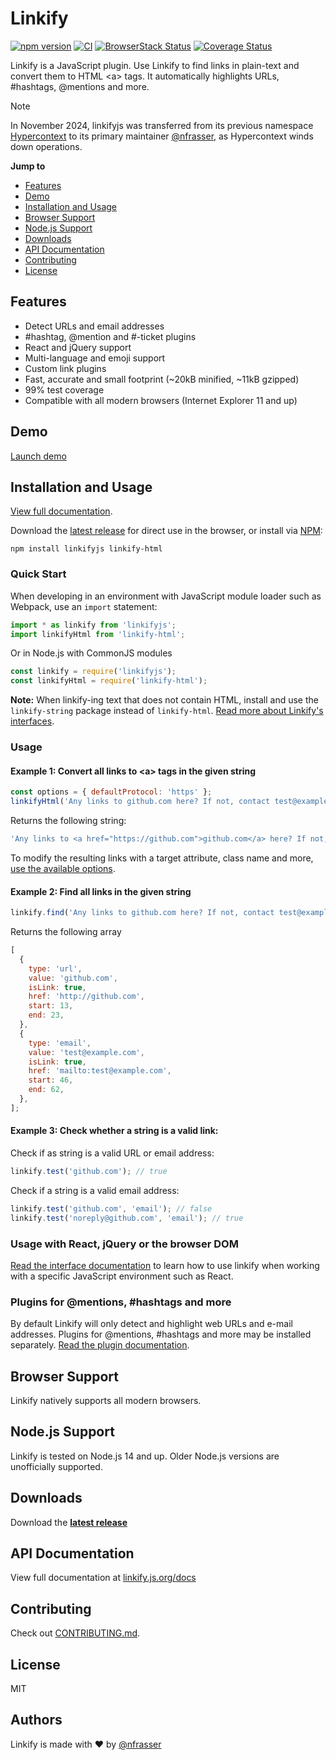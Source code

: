 # Linkify

[![npm version](https://badge.fury.io/js/linkifyjs.svg)](https://www.npmjs.com/package/linkifyjs)
[![CI](https://github.com/nfrasser/linkifyjs/actions/workflows/ci.yml/badge.svg)](https://github.com/nfrasser/linkifyjs/actions/workflows/ci.yml)
[![BrowserStack Status](https://automate.browserstack.com/badge.svg?badge_key=ZVZXNFhhQ044a01nQStVeWJXSng1b01MTWFpZlZRZVg1WnAvdE9aVE9LVT0tLWZpekx6ZHUrZ2E0dDRHMDZRMnJNQlE9PQ==--4d91db279fbd0475f8d8e4b221b5a4c1e0c6a76e)](https://automate.browserstack.com/public-build/ZVZXNFhhQ044a01nQStVeWJXSng1b01MTWFpZlZRZVg1WnAvdE9aVE9LVT0tLWZpekx6ZHUrZ2E0dDRHMDZRMnJNQlE9PQ==--4d91db279fbd0475f8d8e4b221b5a4c1e0c6a76e)
[![Coverage Status](https://coveralls.io/repos/github/nfrasser/linkifyjs/badge.svg?branch=main)](https://coveralls.io/github/nfrasser/linkifyjs?branch=main)

Linkify is a JavaScript plugin. Use Linkify to find links in plain-text and
convert them to HTML &lt;a&gt; tags. It automatically highlights URLs,
#hashtags, @mentions and more.

> [!NOTE]
> In November 2024, linkifyjs was transferred from its previous namespace [Hypercontext](/Hypercontext) to its primary maintainer [@nfrasser](/nfrasser), as Hypercontext winds down operations.

**Jump to**

- [Features](#features)
- [Demo](#demo)
- [Installation and Usage](#installation-and-usage)
- [Browser Support](#browser-support)
- [Node.js Support](#nodejs-support)
- [Downloads](#downloads)
- [API Documentation](#api-documentation)
- [Contributing](#contributing)
- [License](#license)

## Features

- Detect URLs and email addresses
- #hashtag, @mention and #-ticket plugins
- React and jQuery support
- Multi-language and emoji support
- Custom link plugins
- Fast, accurate and small footprint (~20kB minified, ~11kB gzipped)
- 99% test coverage
- Compatible with all modern browsers (Internet Explorer 11 and up)

## Demo

[Launch demo](https://linkify.js.org/#demo)

## Installation and Usage

[View full documentation](https://linkify.js.org/docs/).

Download the [latest release](https://github.com/nfrasser/linkifyjs/releases) for direct use in the browser, or install via [NPM](https://www.npmjs.com/):

```
npm install linkifyjs linkify-html
```

### Quick Start

When developing in an environment with JavaScript module loader such as Webpack,
use an `import` statement:

```js
import * as linkify from 'linkifyjs';
import linkifyHtml from 'linkify-html';
```

Or in Node.js with CommonJS modules

```js
const linkify = require('linkifyjs');
const linkifyHtml = require('linkify-html');
```

**Note:** When linkify-ing text that does not contain HTML, install and use the
`linkify-string` package instead of `linkify-html`. [Read more about Linkify's
interfaces](https://linkify.js.org/docs/interfaces.html).

### Usage

#### Example 1: Convert all links to &lt;a&gt; tags in the given string

```js
const options = { defaultProtocol: 'https' };
linkifyHtml('Any links to github.com here? If not, contact test@example.com', options);
```

Returns the following string:

```js
'Any links to <a href="https://github.com">github.com</a> here? If not, contact <a href="mailto:test@example.com">test@example.com</a>';
```

To modify the resulting links with a target attribute, class name and more, [use
the available options](https://linkify.js.org/docs/options.html).

#### Example 2: Find all links in the given string

```js
linkify.find('Any links to github.com here? If not, contact test@example.com');
```

Returns the following array

```js
[
  {
    type: 'url',
    value: 'github.com',
    isLink: true,
    href: 'http://github.com',
    start: 13,
    end: 23,
  },
  {
    type: 'email',
    value: 'test@example.com',
    isLink: true,
    href: 'mailto:test@example.com',
    start: 46,
    end: 62,
  },
];
```

#### Example 3: Check whether a string is a valid link:

Check if as string is a valid URL or email address:

```js
linkify.test('github.com'); // true
```

Check if a string is a valid email address:

```js
linkify.test('github.com', 'email'); // false
linkify.test('noreply@github.com', 'email'); // true
```

### Usage with React, jQuery or the browser DOM

[Read the interface documentation](https://linkify.js.org/docs/interfaces.html) to learn how to use linkify when working with a specific JavaScript environment such as React.

### Plugins for @mentions, #hashtags and more

By default Linkify will only detect and highlight web URLs and e-mail addresses.
Plugins for @mentions, #hashtags and more may be installed separately. [Read the
plugin documentation](https://linkify.js.org/docs/plugins.html).

## Browser Support

Linkify natively supports all modern browsers.

## Node.js Support

Linkify is tested on Node.js 14 and up. Older Node.js versions are unofficially
supported.

## Downloads

Download the [**latest release**](https://github.com/nfrasser/linkifyjs/releases)

## API Documentation

View full documentation at [linkify.js.org/docs](https://linkify.js.org/docs/)

## Contributing

Check out [CONTRIBUTING.md](https://github.com/nfrasser/linkifyjs/blob/main/CONTRIBUTING.md).

## License

MIT

## Authors

Linkify is made with ❤️ by [@nfrasser](https://github.com/nfrasser)
